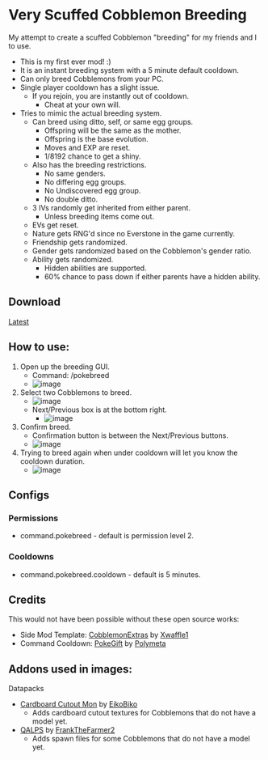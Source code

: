 # Very Scuffed Cobblemon Breeding
My attempt to create a scuffed Cobblemon "breeding" for my friends and I to use.
- This is my first ever mod! :)
- It is an instant breeding system with a 5 minute default cooldown.
- Can only breed Cobblemons from your PC.
- Single player cooldown has a slight issue.
  - If you rejoin, you are instantly out of cooldown.
    - Cheat at your own will.
- Tries to mimic the actual breeding system.
  - Can breed using ditto, self, or same egg groups.
    - Offspring will be the same as the mother.
    - Offspring is the base evolution.
    - Moves and EXP are reset.
    - 1/8192 chance to get a shiny.
  - Also has the breeding restrictions.
    - No same genders.
    - No differing egg groups.
    - No Undiscovered egg group.
    - No double ditto.
  - 3 IVs randomly get inherited from either parent.
    - Unless breeding items come out.
  - EVs get reset.
  - Nature gets RNG'd since no Everstone in the game currently.
  - Friendship gets randomized.
  - Gender gets randomized based on the Cobblemon's gender ratio.
  - Ability gets randomized.
    - Hidden abilities are supported.
    - 60% chance to pass down if either parents have a hidden ability.

## Download
[Latest](https://github.com/ThomasQTruong/VeryScuffedCobblemonBreeding/releases/tag/1.0.0)

## How to use:
1. Open up the breeding GUI.
    - Command: /pokebreed
    - ![image](https://user-images.githubusercontent.com/58405482/232265114-48c663b1-8966-4f62-8911-6519d7d2cc9e.png)
2. Select two Cobblemons to breed.
    - ![image](https://user-images.githubusercontent.com/58405482/232265199-6c2311e6-e348-41be-a984-3d6a79b6dc5d.png)
    - Next/Previous box is at the bottom right.
      - ![image](https://user-images.githubusercontent.com/58405482/232265149-941782aa-e863-4c98-91ba-5c1616c3f6b6.png)
3. Confirm breed.
    - Confirmation button is between the Next/Previous buttons.
    - ![image](https://user-images.githubusercontent.com/58405482/232265217-2b3493e5-272d-43d8-b7b3-49dd284f98da.png)
4. Trying to breed again when under cooldown will let you know the cooldown duration.
    - ![image](https://user-images.githubusercontent.com/58405482/232265354-a8c21114-5a5d-4343-8be5-f7a41ed43727.png)

## Configs
### Permissions
- command.pokebreed - default is permission level 2.
### Cooldowns
- command.pokebreed.cooldown - default is 5 minutes.

## Credits
This would not have been possible without these open source works:
- Side Mod Template: [CobblemonExtras](https://github.com/Xwaffle1/CobblemonExtras) by [Xwaffle1](https://github.com/Xwaffle1/)
- Command Cooldown: [PokeGift](https://github.com/Polymeta/Pokegift/) by [Polymeta](https://github.com/Polymeta)

## Addons used in images:
Datapacks
- [Cardboard Cutout Mon](https://modrinth.com/resourcepack/cardboard-cutout-mon) by [EikoBiko](https://modrinth.com/user/EikoBiko)
  - Adds cardboard cutout textures for Cobblemons that do not have a model yet.
- [QALPS](https://modrinth.com/datapack/questionably-lore-accurate-pokemon-spawns) by [FrankTheFarmer2](https://modrinth.com/user/FrankTheFarmer2)
  - Adds spawn files for some Cobblemons that do not have a model yet.

